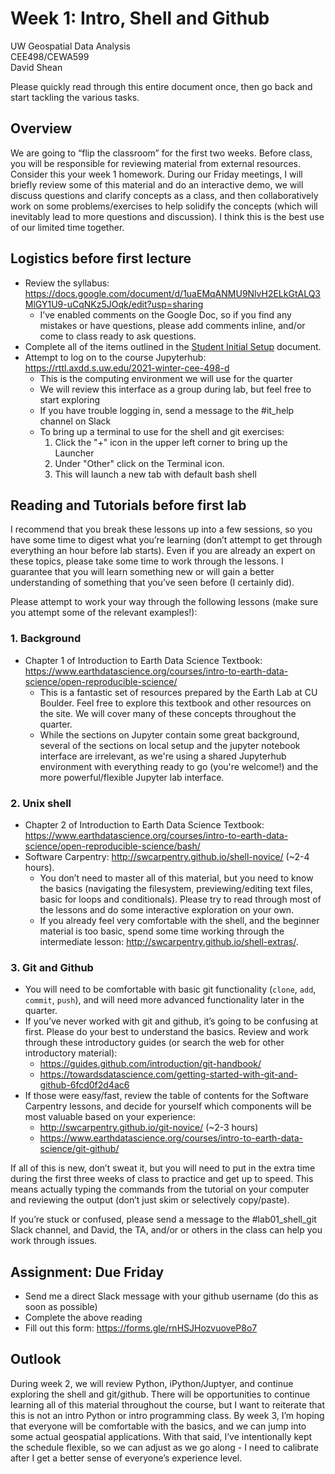 # Week 1: Intro, Shell and Github

UW Geospatial Data Analysis  
CEE498/CEWA599  
David Shean  

Please quickly read through this entire document once, then go back and start tackling the various tasks.

## Overview
We are going to “flip the classroom” for the first two weeks. Before class, you will be responsible for reviewing material from external resources. Consider this your week 1 homework. During our Friday meetings, I will briefly review some of this material and do an interactive demo, we will discuss questions and clarify concepts as a class, and then collaboratively work on some problems/exercises to help solidify the concepts (which will inevitably lead to more questions and discussion). I think this is the best use of our limited time together.

## Logistics before first lecture
* Review the syllabus: https://docs.google.com/document/d/1uaEMqANMU9NlvH2ELkGtALQ3MlGY1U9-uCqNKz5JOqk/edit?usp=sharing
    * I’ve enabled comments on the Google Doc, so if you find any mistakes or have questions, please add comments inline, and/or come to class ready to ask questions.
* Complete all of the items outlined in the [Student Initial Setup](../../resources/students/student_initial_setup.md) document.
* Attempt to log on to the course Jupyterhub: https://rttl.axdd.s.uw.edu/2021-winter-cee-498-d
    * This is the computing environment we will use for the quarter
    * We will review this interface as a group during lab, but feel free to start exploring
    * If you have trouble logging in, send a message to the #it_help channel on Slack
    * To bring up a terminal to use for the shell and git exercises:
        1. Click the "+" icon in the upper left corner to bring up the Launcher
        2. Under "Other" click on the Terminal icon.
        3. This will launch a new tab with default bash shell

## Reading and Tutorials before first lab
I recommend that you break these lessons up into a few sessions, so you have some time to digest what you’re learning (don’t attempt to get through everything an hour before lab starts). Even if you are already an expert on these topics, please take some time to work through the lessons. I guarantee that you will learn something new or will gain a better understanding of something that you’ve seen before (I certainly did). 

Please attempt to work your way through the following lessons (make sure you attempt some of the relevant examples!):

### 1. Background
* Chapter 1 of Introduction to Earth Data Science Textbook: https://www.earthdatascience.org/courses/intro-to-earth-data-science/open-reproducible-science/
    * This is a fantastic set of resources prepared by the Earth Lab at CU Boulder. Feel free to explore this textbook and other resources on the site. We will cover many of these concepts throughout the quarter.
    * While the sections on Jupyter contain some great background, several of the sections on local setup and the jupyter notebook interface are irrelevant, as we're using a shared Jupyterhub environment with everything ready to go (you're welcome!) and the more powerful/flexible Jupyter lab interface.

### 2. Unix shell
* Chapter 2 of Introduction to Earth Data Science Textbook: https://www.earthdatascience.org/courses/intro-to-earth-data-science/open-reproducible-science/bash/
* Software Carpentry: http://swcarpentry.github.io/shell-novice/ (~2-4 hours). 
    * You don’t need to master all of this material, but you need to know the basics (navigating the filesystem, previewing/editing text files, basic for loops and conditionals). Please try to read through most of the lessons and do some interactive exploration on your own.
    * If you already feel very comfortable with the shell, and the beginner material is too basic, spend some time working through the intermediate lesson: http://swcarpentry.github.io/shell-extras/.  

### 3. Git and Github
* You will need to be comfortable with basic git functionality (`clone`, `add`, `commit`, `push`), and will need more advanced functionality later in the quarter. 
* If you’ve never worked with git and github, it’s going to be confusing at first. Please do your best to understand the basics. Review and work through these introductory guides (or search the web for other introductory material):
    * https://guides.github.com/introduction/git-handbook/
    * https://towardsdatascience.com/getting-started-with-git-and-github-6fcd0f2d4ac6
* If those were easy/fast, review the table of contents for the Software Carpentry lessons, and decide for yourself which components will be most valuable based on your experience:
    * http://swcarpentry.github.io/git-novice/ (~2-3 hours)
    * https://www.earthdatascience.org/courses/intro-to-earth-data-science/git-github/

If all of this is new, don’t sweat it, but you will need to put in the extra time during the first three weeks of class to practice and get up to speed. This means actually typing the commands from the tutorial on your computer and reviewing the output (don’t just skim or selectively copy/paste). 

If you’re stuck or confused, please send a message to the #lab01_shell_git Slack channel, and David, the TA, and/or or others in the class can help you work through issues.

## Assignment: Due Friday
* Send me a direct Slack message with your github username (do this as soon as possible)
* Complete the above reading
* Fill out this form: https://forms.gle/rnHSJHozvuoveP8o7

## Outlook
During week 2, we will review Python, iPython/Juptyer, and continue exploring the shell and git/github. There will be opportunities to continue learning all of this material throughout the course, but I want to reiterate that this is not an intro Python or intro programming class. By week 3, I’m hoping that everyone will be comfortable with the basics, and we can jump into some actual geospatial applications. With that said, I’ve intentionally kept the schedule flexible, so we can adjust as we go along - I need to calibrate after I get a better sense of everyone’s experience level.

